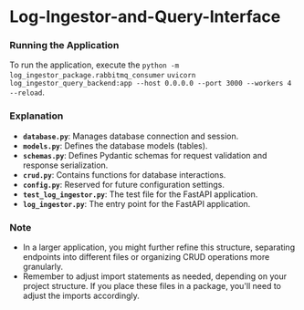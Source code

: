 # Log-Ingestor-and-Query-Interface



### Running the Application
To run the application, execute the 
`python -m log_ingestor_package.rabbitmq_consumer`
`uvicorn log_ingestor_query_backend:app --host 0.0.0.0 --port 3000 --workers 4 --reload`.

### Explanation
- **`database.py`**: Manages database connection and session.
- **`models.py`**: Defines the database models (tables).
- **`schemas.py`**: Defines Pydantic schemas for request validation and response serialization.
- **`crud.py`**: Contains functions for database interactions.
- **`config.py`**: Reserved for future configuration settings.
- **`test_log_ingestor.py`**: The test file for the FastAPI application.
- **`log_ingestor.py`**: The entry point for the FastAPI application.

### Note
- In a larger application, you might further refine this structure, separating endpoints into different files or organizing CRUD operations more granularly.
- Remember to adjust import statements as needed, depending on your project structure. If you place these files in a package, you'll need to adjust the imports accordingly.
